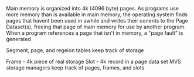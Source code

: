 Main memory is organized into 4k (4096 byte) pages. As programs use more memory than is available in main memory, the operating system finds pages that havent been used in awhile and writes their conents to the Page Dataset(s), freeing that page of main memory for use by another program. When a program references a page that isn't in memory, a "page fault" is generated 

Segment, page, and regeion tables keep track of storage

Frame - 4k piece of real storage
Slot - 4k record in a page data set
MVS storage managers keep track of pages, frames, and slots
